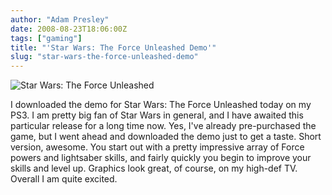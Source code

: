 ```yaml
---
author: "Adam Presley"
date: 2008-08-23T18:06:00Z
tags: ["gaming"]
title: "'Star Wars: The Force Unleashed Demo'"
slug: "star-wars-the-force-unleashed-demo"
---
```


![Star Wars: The Force Unleashed](http://s3.amazonaws.com/www.adampresley.com/posts/star-wars-the-force-unleashed.jpg)

I downloaded the demo for Star Wars: The Force Unleashed today on my
PS3. I am pretty big fan of Star Wars in general, and I have awaited
this particular release for a long time now. Yes, I've already
pre-purchased the game, but I went ahead and downloaded the demo just to
get a taste. Short version, awesome. You start out with a pretty
impressive array of Force powers and lightsaber skills, and fairly
quickly you begin to improve your skills and level up. Graphics look
great, of course, on my high-def TV. Overall I am quite excited.
